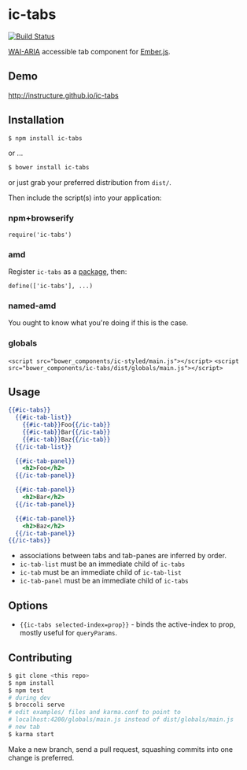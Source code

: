 ic-tabs
=======

[![Build Status](https://travis-ci.org/instructure/ic-tabs.png?branch=master)](https://travis-ci.org/instructure/ic-tabs)

[WAI-ARIA][wai-aria] accessible tab component for [Ember.js][ember].

Demo
----

http://instructure.github.io/ic-tabs

Installation
------------

```sh
$ npm install ic-tabs
```

or ...

```sh
$ bower install ic-tabs
```

or just grab your preferred distribution from `dist/`.

Then include the script(s) into your application:


### npm+browserify

`require('ic-tabs')`

### amd

Register `ic-tabs` as a [package][rjspackage], then:

`define(['ic-tabs'], ...)`

### named-amd

You ought to know what you're doing if this is the case.

### globals

`<script src="bower_components/ic-styled/main.js"></script>`
`<script src="bower_components/ic-tabs/dist/globals/main.js"></script>`

Usage
-----

```handlebars
{{#ic-tabs}}
  {{#ic-tab-list}}
    {{#ic-tab}}Foo{{/ic-tab}}
    {{#ic-tab}}Bar{{/ic-tab}}
    {{#ic-tab}}Baz{{/ic-tab}}
  {{/ic-tab-list}}

  {{#ic-tab-panel}}
    <h2>Foo</h2>
  {{/ic-tab-panel}}

  {{#ic-tab-panel}}
    <h2>Bar</h2>
  {{/ic-tab-panel}}

  {{#ic-tab-panel}}
    <h2>Baz</h2>
  {{/ic-tab-panel}}
{{/ic-tabs}}
```

- associations between tabs and tab-panes are inferred by order.
- `ic-tab-list` must be an immediate child of `ic-tabs`
- `ic-tab` must be an immediate child of `ic-tab-list`
- `ic-tab-panel` must be an immediate child of `ic-tabs`

Options
-------

- `{{ic-tabs selected-index=prop}}` - binds the active-index to prop,
  mostly useful for `queryParams`.

Contributing
------------

```sh
$ git clone <this repo>
$ npm install
$ npm test
# during dev
$ broccoli serve
# edit examples/ files and karma.conf to point to
# localhost:4200/globals/main.js instead of dist/globals/main.js
# new tab
$ karma start
```

Make a new branch, send a pull request, squashing commits into one
change is preferred.



  [rjspackage]:http://requirejs.org/docs/api.html#packages
  [ember]:http://emberjs.com
  [wai-aria]:http://www.w3.org/TR/wai-aria/roles#tab

